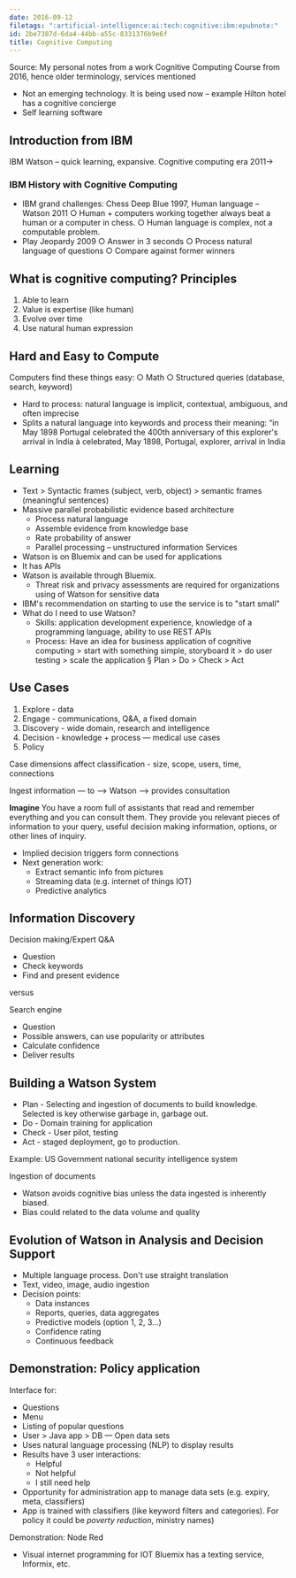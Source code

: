 ```yaml
---
date: 2016-09-12
filetags: ":artificial-intelligence:ai:tech:cognitive:ibm:epubnote:"
id: 2be7387d-6da4-44bb-a55c-8331376b9e6f
title: Cognitive Computing
---
```


Source: My personal notes from a work Cognitive Computing Course from
2016, hence older terminology, services mentioned

- Not an emerging technology. It is being used now – example Hilton
  hotel has a cognitive concierge
- Self learning software

## Introduction from IBM

IBM Watson – quick learning, expansive. Cognitive computing era 2011-\>

### IBM History with Cognitive Computing

- IBM grand challenges: Chess Deep Blue 1997, Human language – Watson
  2011 ○ Human + computers working together always beat a human or a
  computer in chess. ○ Human language is complex, not a computable
  problem.
- Play Jeopardy 2009 ○ Answer in 3 seconds ○ Process natural language of
  questions ○ Compare against former winners

## What is cognitive computing? Principles

1.  Able to learn
2.  Value is expertise (like human)
3.  Evolve over time
4.  Use natural human expression

## Hard and Easy to Compute

Computers find these things easy: ○ Math ○ Structured queries (database,
search, keyword)

- Hard to process: natural language is implicit, contextual, ambiguous,
  and often imprecise
- Splits a natural language into keywords and process their meaning: “in
  May 1898 Portugal celebrated the 400th anniversary of this explorer's
  arrival in India à celebrated, May 1898, Portugal, explorer, arrival
  in India

## Learning

- Text \> Syntactic frames (subject, verb, object) \> semantic frames
  (meaningful sentences)
- Massive parallel probabilistic evidence based architecture
  - Process natural language
  - Assemble evidence from knowledge base
  - Rate probability of answer
  - Parallel processing – unstructured information Services
- Watson is on Bluemix and can be used for applications
- It has APIs
- Watson is available through Bluemix.
  - Threat risk and privacy assessments are required for organizations
    using of Watson for sensitive data
- IBM's recommendation on starting to use the service is to "start
  small"
- What do I need to use Watson?
  - Skills: application development experience, knowledge of a
    programming language, ability to use REST APIs
  - Process: Have an idea for business application of cognitive
    computing \> start with something simple, storyboard it \> do user
    testing \> scale the application § Plan \> Do \> Check \> Act

## Use Cases

1.  Explore - data
2.  Engage - communications, Q&A, a fixed domain
3.  Discovery - wide domain, research and intelligence
4.  Decision - knowledge + process — medical use cases
5.  Policy

Case dimensions affect classification - size, scope, users, time,
connections

Ingest information — to —\> Watson –\> provides consultation

**Imagine** You have a room full of assistants that read and remember
everything and you can consult them. They provide you relevant pieces of
information to your query, useful decision making information, options,
or other lines of inquiry.

- Implied decision triggers form connections
- Next generation work:
  - Extract semantic info from pictures
  - Streaming data (e.g. internet of things IOT)
  - Predictive analytics

## Information Discovery

Decision making/Expert Q&A

- Question
- Check keywords
- Find and present evidence

versus

Search engine

- Question
- Possible answers, can use popularity or attributes
- Calculate confidence
- Deliver results

## Building a Watson System

- Plan - Selecting and ingestion of documents to build knowledge.
  Selected is key otherwise garbage in, garbage out.
- Do - Domain training for application
- Check - User pilot, testing
- Act - staged deployment, go to production.

Example: US Government national security intelligence system

Ingestion of documents

- Watson avoids cognitive bias unless the data ingested is inherently
  biased.
- Bias could related to the data volume and quality

## Evolution of Watson in Analysis and Decision Support

- Multiple language process. Don't use straight translation
- Text, video, image, audio ingestion
- Decision points:
  - Data instances
  - Reports, queries, data aggregates
  - Predictive models (option 1, 2, 3…)
  - Confidence rating
  - Continuous feedback

## Demonstration: Policy application

Interface for:

- Questions
- Menu
- Listing of popular questions
- User \> Java app \> DB — Open data sets
- Uses natural language processing (NLP) to display results
- Results have 3 user interactions:
  - Helpful
  - Not helpful
  - I still need help
- Opportunity for administration app to manage data sets (e.g. expiry,
  meta, classifiers)
- App is trained with classifiers (like keyword filters and categories).
  For policy it could be *poverty reduction*, ministry names)

Demonstration: Node Red

- Visual internet programming for IOT Bluemix has a texting service,
  Informix, etc.
